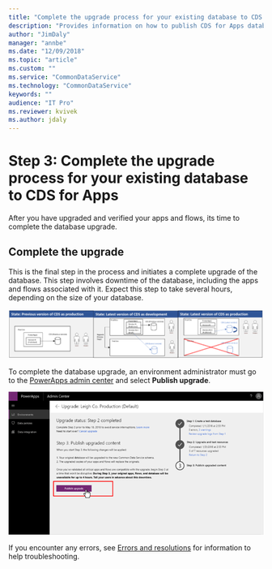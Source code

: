 ```yaml
---
title: "Complete the upgrade process for your existing database to CDS for Apps | Microsoft Docs"
description: "Provides information on how to publish CDS for Apps database upgrade."
author: "JimDaly"
manager: "annbe"
ms.date: "12/09/2018"
ms.topic: "article"
ms.custom: ""
ms.service: "CommonDataService"
ms.technology: "CommonDataService"
keywords: ""
audience: "IT Pro"
ms.reviewer: kvivek
ms.author: jdaly
---
```


# Step 3: Complete the upgrade process for your existing database to CDS for Apps

After you have upgraded and verified your apps and flows, its time to complete
the database upgrade.

## Complete the upgrade

This is the final step in the process and initiates a complete upgrade of the
database. This step involves downtime of the database, including the apps and
flows associated with it. Expect this step to take several hours, depending on
the size of your database.   

![After database upgrade](media/after-upgrade.png)

To complete the database upgrade, an environment administrator must go to the
[PowerApps admin center](https://admin.powerapps.com/) and select **Publish
upgrade**. 

![Publish database upgrade](media/complete-db-upgrade.png)

If you encounter any errors, see [Errors and resolutions](errors-resolutions.md) for information to help troubleshooting.

